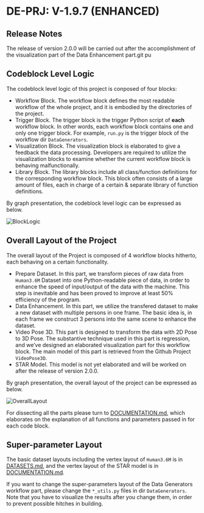 # DE-PRJ: V-1.9.7 (ENHANCED)

## Release Notes

The release of version 2.0.0 will be carried out after the accomplishment of the visualization part of the Data Enhancement part.git pu

## Codeblock Level Logic

The codeblock level logic of this project is conposed of four blocks:

-   Workflow Block. The workflow block defines the most readable workflow of the whole project, and it is embodied by the directories of the project.
-   Trigger Block. The trigger block is the trigger Python script of **each** workflow block. In other words, each workflow block contains one and only one trigger block. For example, `run.py` is the trigger block of the workflow dir `DataGenerators`.
-   Visualization Block. The visualization block is elaborated to give a feedback the data processing. Developers are required to utilize the visualization blocks to examine whether the current workflow block is behaving malfunctionally. 
-   Library Block. The library blocks include all class/function definitions for the corresponding workflow block. This block often consists of a large amount of files, each in charge of a certain & separate library of function definitions.

By graph presentation, the codeblock level logic can be expressed as below.

![BlockLogic](http://jacklovespictures.oss-cn-beijing.aliyuncs.com/2021-07-12-111143.png)

## Overall Layout of the Project

The overall layout of the Project is composed of 4 workflow blocks hitherto, each behaving on a certain functionality.

-   Prepare Dataset. In this part, we transform pieces of raw data from `Human3.6M` Dataset into one Python-readable piece of data, in order to enhance the speed of input/output of the data with the machine. This step is inevitable and has been proved to improve at least 50% efficiency of the program.
-   Data Enhancement. In this part, we utilize the transfered dataset to make a new dataset with multiple persons in one frame. The basic idea is, in each frame we construct 3 persons into the same scene to enhance the dataset.
-   Video Pose 3D. This part is designed to transform the data with 2D Pose to 3D Pose. The substantive technique used in this part is regression, and we’ve designed an elaborated visualization part for this workflow block. The main model of this part is retrieved from the Github Project `VideoPose3D`.
-   STAR Model. This model is not yet elaborated and will be worked on after the release of version 2.0.0.

By graph presentation, the overall layout of the project can be expressed as below.

![OverallLayout](http://jacklovespictures.oss-cn-beijing.aliyuncs.com/2021-07-12-101231.png)

For dissecting all the parts please turn to [DOCUMENTATION.md](./DOCUMENTATION.md), which elaborates on the explanation of all functions and parameters passed in for each code block.

## Super-parameter Layout

The basic dataset layouts including the vertex layout of `Human3.6M` is in [DATASETS.md](./DATASETS.md), and the vertex layout of the STAR model is in [DOCUMENTATION.md](./DOCUMENTATION.md).

If you want to change the super-parameters layout of the Data Generators workflow part, please change the `*_utils.py` files in dir `DataGenerators`. Note that you have to visualize the results after you change them, in order to prevent possible hitches in building.

